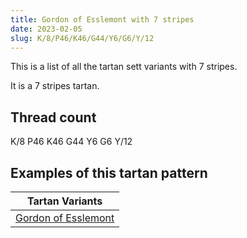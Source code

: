 ```yaml
---
title: Gordon of Esslemont with 7 stripes
date: 2023-02-05
slug: K/8/P46/K46/G44/Y6/G6/Y/12
---
```

This is a list of all the tartan sett variants with 7 stripes.

It is a 7 stripes tartan.


## Thread count
K/8 P46 K46 G44 Y6 G6 Y/12

## Examples of this tartan pattern

| Tartan Variants |
|---------------|
| [Gordon of Esslemont](/variants/k/8/p46/k46/g44/y6/g6/y/12-g008000-k000000-p800080-yf0c000)||
